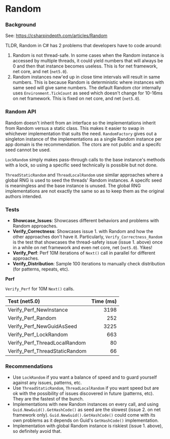 # Random

### Background

See: https://csharpindepth.com/articles/Random

TLDR, Random in C# has 2 problems that developers have to code around: 

1. Random is not thread-safe. In some cases when the Random instance is accessed by multiple threads, it could yield numbers that will always be 0 and then that instance becomes useless. This is for net framework, net core, and net (`net5.0`).
2. Random instances new'ed up in close time intervals will result in same numbers. This is because Random is deterministic where instances with same seed will give same numbers. The default Random ctor internally uses `Environment.TickCount` as seed which doesn't change for 10-16ms on net framework. This is fixed on net core, and net (`net5.0`). 

### Random API

Random doesn't inherit from an interface so the implementations inherit from Random versus a static class. This makes it easier to swap in whichever implementation that suits the need. `RandomFactory` gives out a singleton instance of the implementations as a single Random instance per app domain is the recommendation. The ctors are not public and a specifc seed cannot be used. 

`LockRandom` simply makes pass-through calls to the base instance's methods with a lock, so using a specific seed technically is possible but not done. 

`ThreadStaticRandom` and `ThreadLocalRandom` use similar approaches where a global RNG is used to seed the threads' Random instances. A specifc seed is meaningless and the base instance is unused. The global RNG implementations are not exactly the same so as to keep them as the original authors intended. 

### Tests

- **Showcase_Issues**: Showcases different behaviors and problems with Random approaches. 
- **Verify_Correctness**: Showcases issue 1. with Random and how the other approaches don't have it. Particularly, `Verify_Correctness_Random` is the test that showcases the thread-safety issue (issue 1. above) once in a while on net framework and even net core, net (`net5.0`). Yikes! 
- **Verify_Perf**: Perf 10M iterations of `Next()` call in parallel for different approaches. 
- **Verify_Distribution**: Sample 100 iterations to manually check distribution (for patterns, repeats, etc). 

**Perf**

`Verify_Perf` for 10M `Next()` calls. 

| Test (net5.0)                  |   Time (ms) |
| :-                             |          -: |
| Verify_Perf_NewInstance        |        3198 |
| Verify_Perf_Random             |         252 |
| Verify_Perf_NewGuidAsSeed      |        3225 |
| Verify_Perf_LockRandom         |         663 |
| Verify_Perf_ThreadLocalRandom  |          80 |
| Verify_Perf_ThreadStaticRandom |          66 |

### Recommendations

- Use `LockRandom` if you want a balance of speed and to guard yourself against any issues, patterns, etc. 
- Use `ThreadStaticRandom`, `ThreadLocalRandom` if you want speed but are ok with the possibility of issues discovered in future (patterns, etc). They are the fastest of the bunch. 
- Implementations with new Random instances on every call, and using `Guid.NewGuid().GetHashCode()` as seed are the slowest (issue 2. on net framework only). `Guid.NewGuid().GetHashCode()` could come with its own problems as it depends on Guid's `GetHashCode()` implementation. 
- Implementation with global Random instance is riskiest (issue 1. above), so definitely avoid that. 
